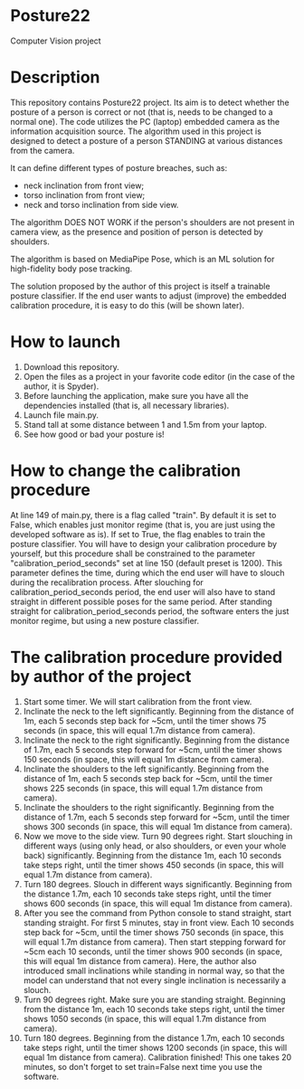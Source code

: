 # Posture22
Computer Vision project

# Description

This repository contains Posture22 project. Its aim is to detect whether the posture of a person is correct or not (that is, needs to be changed to a normal one).
The code utilizes the PC (laptop) embedded camera as the information acquisition source.
The algorithm used in this project is designed to detect a posture of a person STANDING at various distances from the camera.

It can define different types of posture breaches, such as:
- neck inclination from front view;
- torso inclination from front view;
- neck and torso inclination from side view.

The algorithm DOES NOT WORK if the person's shoulders are not present in camera view, as the presence and position of person is detected by shoulders.

The algorithm is based on MediaPipe Pose, which is an ML solution for high-fidelity body pose tracking.

The solution proposed by the author of this project is itself a trainable posture classifier. If the end user wants to adjust (improve) the embedded calibration
procedure, it is easy to do this (will be shown later).

# How to launch

1. Download this repository.
2. Open the files as a project in your favorite code editor (in the case of the author, it is Spyder).
3. Before launching the application, make sure you have all the dependencies installed (that is, all necessary libraries).
4. Launch file main.py.
5. Stand tall at some distance between 1 and 1.5m from your laptop.
6. See how good or bad your posture is!

# How to change the calibration procedure

At line 149 of main.py, there is a flag called "train". By default it is set to False, which enables just monitor regime (that is, you are just using the developed
software as is). If set to True, the flag enables to train the posture classifier. You will have to design your calibration procedure by yourself, but this procedure
shall be constrained to the parameter "calibration_period_seconds" set at line 150 (default preset is 1200). This parameter defines the time, during which the end user
will have to slouch during the recalibration process. After slouching for calibration_period_seconds period, the end user will also have to stand straight in different
possible poses for the same period. After standing straight for calibration_period_seconds period, the software enters the just monitor regime, but using a new posture
classifier.

# The calibration procedure provided by author of the project

1. Start some timer. We will start calibration from the front view.
2. Inclinate the neck to the left significantly. Beginning from the distance of 1m, each 5 seconds step back for ~5cm, until the timer shows 75 seconds (in space, this
will equal 1.7m distance from camera).
3. Inclinate the neck to the right significantly. Beginning from the distance of 1.7m, each 5 seconds step forward for ~5cm, until the timer shows 150 seconds (in
space, this will equal 1m distance from camera).
4. Inclinate the shoulders to the left significantly. Beginning from the distance of 1m, each 5 seconds step back for ~5cm, until the timer shows 225 seconds (in
space, this will equal 1.7m distance from camera).
5. Inclinate the shoulders to the right significantly. Beginning from the distance of 1.7m, each 5 seconds step forward for ~5cm, until the timer shows 300 seconds (in
space, this will equal 1m distance from camera).
6. Now we move to the side view. Turn 90 degrees right. Start slouching in different ways (using only head, or also shoulders, or even your whole back) significantly.
Beginning from the distance 1m, each 10 seconds take steps right, until the timer shows 450 seconds (in space, this will equal 1.7m distance from camera).
7. Turn 180 degrees. Slouch in different ways significantly. Beginning from the distance 1.7m, each 10 seconds take steps right, until the timer shows 600 seconds (in
space, this will equal 1m distance from camera).
8. After you see the command from Python console to stand straight, start standing straight. For first 5 minutes, stay in front view. Each 10 seconds step back for
~5cm, until the timer shows 750 seconds (in space, this will equal 1.7m distance from camera). Then start stepping forward for ~5cm each 10 seconds, until the timer
shows 900 seconds (in space, this will equal 1m distance from camera). Here, the author also introduced small inclinations while standing in normal way, so that the
model can understand that not every single inclination is necessarily a slouch.
9. Turn 90 degrees right. Make sure you are standing straight. Beginning from the distance 1m, each 10 seconds take steps right, until the timer shows 1050 seconds 
(in space, this will equal 1.7m distance from camera).
10. Turn 180 degrees. Beginning from the distance 1.7m, each 10 seconds take steps right, until the timer shows 1200 seconds (in space, this will equal 1m 
distance from camera). Calibration finished! This one takes 20 minutes, so don't forget to set train=False next time you use the software.
